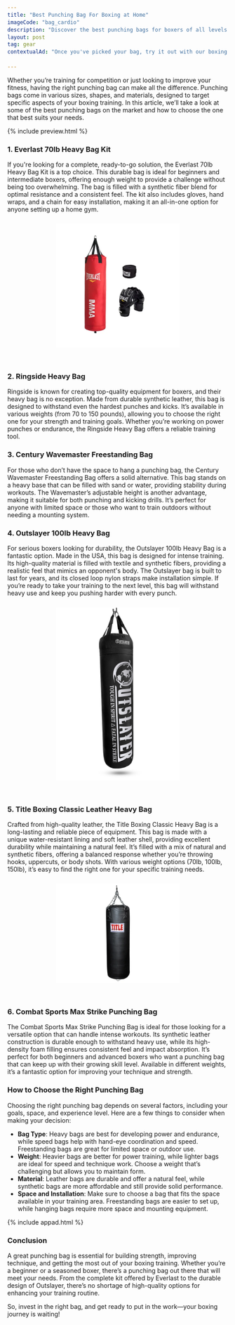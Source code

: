 ```yaml
---
title: "Best Punching Bag For Boxing at Home"
imageCode: "bag_cardio"
description: "Discover the best punching bags for boxers of all levels. From Everlast to Outslayer, find the perfect fit for your training needs and space with our top picks."
layout: post
tag: gear
contextualAd: "Once you've picked your bag, try it out with our boxing app now for free. It offers many different workouts, including bag-specific exercises!"

---
```


Whether you’re training for competition or just looking to improve your fitness, having the right punching bag can make all the difference. Punching bags come in various sizes, shapes, and materials, designed to target specific aspects of your boxing training. In this article, we’ll take a look at some of the best punching bags on the market and how to choose the one that best suits your needs.

{% include preview.html %}

### 1. **Everlast 70lb Heavy Bag Kit**

If you're looking for a complete, ready-to-go solution, the Everlast 70lb Heavy Bag Kit is a top choice. This durable bag is ideal for beginners and intermediate boxers, offering enough weight to provide a challenge without being too overwhelming. The bag is filled with a synthetic fiber blend for optimal resistance and a consistent feel. The kit also includes gloves, hand wraps, and a chain for easy installation, making it an all-in-one option for anyone setting up a home gym.

<div style='text-align: center'><img src='/assets/v2/bags/everlast.webp' style='width: 280px;margin: 10px 0px 30px 0px; border: 1px solid #fff;' alt='Punching bag'/></div>

### 2. **Ringside Heavy Bag**

Ringside is known for creating top-quality equipment for boxers, and their heavy bag is no exception. Made from durable synthetic leather, this bag is designed to withstand even the hardest punches and kicks. It’s available in various weights (from 70 to 150 pounds), allowing you to choose the right one for your strength and training goals. Whether you’re working on power punches or endurance, the Ringside Heavy Bag offers a reliable training tool.

### 3. **Century Wavemaster Freestanding Bag**

For those who don’t have the space to hang a punching bag, the Century Wavemaster Freestanding Bag offers a solid alternative. This bag stands on a heavy base that can be filled with sand or water, providing stability during workouts. The Wavemaster’s adjustable height is another advantage, making it suitable for both punching and kicking drills. It’s perfect for anyone with limited space or those who want to train outdoors without needing a mounting system.

### 4. **Outslayer 100lb Heavy Bag**

For serious boxers looking for durability, the Outslayer 100lb Heavy Bag is a fantastic option. Made in the USA, this bag is designed for intense training. Its high-quality material is filled with textile and synthetic fibers, providing a realistic feel that mimics an opponent's body. The Outslayer bag is built to last for years, and its closed loop nylon straps make installation simple. If you’re ready to take your training to the next level, this bag will withstand heavy use and keep you pushing harder with every punch.

<div style='text-align: center'><img src='/assets/v2/bags/outslayer.jpg' style='width: 280px;margin: 10px 0px 30px 0px; border: 1px solid #fff;' alt='Punching bag'/></div>

### 5. **Title Boxing Classic Leather Heavy Bag**

Crafted from high-quality leather, the Title Boxing Classic Heavy Bag is a long-lasting and reliable piece of equipment. This bag is made with a unique water-resistant lining and soft leather shell, providing excellent durability while maintaining a natural feel. It’s filled with a mix of natural and synthetic fibers, offering a balanced response whether you’re throwing hooks, uppercuts, or body shots. With various weight options (70lb, 100lb, 150lb), it’s easy to find the right one for your specific training needs.

<div style='text-align: center'><img src='/assets/v2/bags/title.webp' style='width: 280px;margin: 10px 0px 30px 0px; border: 1px solid #fff;' alt='Punching bag'/></div>

### 6. **Combat Sports Max Strike Punching Bag**

The Combat Sports Max Strike Punching Bag is ideal for those looking for a versatile option that can handle intense workouts. Its synthetic leather construction is durable enough to withstand heavy use, while its high-density foam filling ensures consistent feel and impact absorption. It’s perfect for both beginners and advanced boxers who want a punching bag that can keep up with their growing skill level. Available in different weights, it’s a fantastic option for improving your technique and strength.

### How to Choose the Right Punching Bag

Choosing the right punching bag depends on several factors, including your goals, space, and experience level. Here are a few things to consider when making your decision:

- **Bag Type**: Heavy bags are best for developing power and endurance, while speed bags help with hand-eye coordination and speed. Freestanding bags are great for limited space or outdoor use.
- **Weight**: Heavier bags are better for power training, while lighter bags are ideal for speed and technique work. Choose a weight that’s challenging but allows you to maintain form.
- **Material**: Leather bags are durable and offer a natural feel, while synthetic bags are more affordable and still provide solid performance.
- **Space and Installation**: Make sure to choose a bag that fits the space available in your training area. Freestanding bags are easier to set up, while hanging bags require more space and mounting equipment.

{% include appad.html %}

### Conclusion

A great punching bag is essential for building strength, improving technique, and getting the most out of your boxing training. Whether you’re a beginner or a seasoned boxer, there’s a punching bag out there that will meet your needs. From the complete kit offered by Everlast to the durable design of Outslayer, there’s no shortage of high-quality options for enhancing your training routine.

So, invest in the right bag, and get ready to put in the work—your boxing journey is waiting!
